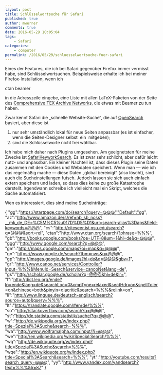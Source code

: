 ```yaml
---
layout: post
title: Schlüsselwortsuche für Safari
published: true
author: mwerner
comments: true
date: 2016-05-29 10:05:04
tags:
    - Safari
categories:
    - computer
permalink: /2016/05/29/schluesselwortsuche-fuer-safari
---
```

Eines der Features, die ich bei Safari gegenüber Firefox immer vermisst habe, sind Schlüsselwortsuchen. Beispielsweise erhalte ich bei meiner Firefox-Installation, wenn ich

ctan beamer

in die Adresszeile eingebe, eine Liste mit allen LaTeX-Paketen von der Seite des [Comprehensive TEX Archive Network][1]s, die etwas mit Beamer zu tun haben.

Zwar kennt Safari die &#8222;schnelle Website-Suche&#8220;, die auf [OpenSearch][2] basiert, aber diese ist

  1. nur sehr umständlich lokal für neue Seiten anpassbar (es ist einfacher, wenn die Seiten-Designer selbst  ein  mitgeben);
  2. sind die Schlüsselworte nicht frei wählbar.

Ich habe mich daher nach Plugins umgesehen. Am geeignetsten für meine Zwecke ist [SafariKeyworkSearch][3]. Es ist zwar sehr schlicht, aber dafür leicht nutz- und anpassbar. Ein kleiner Nachteil ist, dass dieses Plugin seine Daten zusammen mit den Cookies und Webdaten speichert. Wenn man &#8212; wie ich das regelmäßig mache &#8212; diese Daten &#8222;global bereinigt&#8220; (also löscht), sind auch die Sucheinstellungen futsch. Jedoch lassen sie sich auch einfach extern speichern und laden, so dass dies keine zu große Katastrophe darstellt. Irgendwann schreibe ich vielleicht mal ein Skript, welches die Sache automatisiert.

Wen es interessiert, dies sind meine Sucheinträge:

{
 "gg":"https://startpage.com/do/search?query=@@@","Default":"gg",
 "az":"http://www.amazon.de/s/ref=nb_sb_noss?__mk_de_DE=%C5M%C5%u017D%D5%D1&url=search-alias%3Daps&field-keywords=@@@",
 "cs":"http://citeseer.ist.psu.edu/search?q=@@@&sort=rel",
 "ctan":"http://www.ctan.org/search/?phrase=%%%",
 "gb":"http://books.google.com/books?oe=UTF-8&um=1&hl=de&q=@@@",
 "ggg":"http://www.google.com/search?q=@@@",
 "gm":"http://maps.google.com/maps?oi=map&q=@@@",
 "gn":"https://www.google.de/search?tbm=nws&q=@@@",
 "gp":"http://images.google.de/images?hl=de&q=@@@&gbv=1",
 "gr":"http://www.canoo.net/services/Controller?input=%%%&MenuId=Search&service=canooNet&lang=de",
 "gs":"http://scholar.google.de/scholar?q=@@@&hl=de&lr=",
 "l":"http://dict.leo.org/ende?lp=ende&lang=de&searchLoc=0&cmpType=relaxed&sectHdr=on&spellToler=on&chinese=both&pinyin=diacritic&search=%%%&relink=on",
 "li":"http://www.linguee.de/deutsch-englisch/search?source=auto&query=%%%",
 "lt":"https://translate.google.com/#en/de/%%%",
 "so":"http://stackoverflow.com/search?q=@@@",
 "st":"http://de.statista.com/statistik/suche/?q=@@@",
 "w":"http://de.wikipedia.org/w/index.php?title=Spezial%3ASuche&search=%%%",
 "wa":"http://www.wolframalpha.com/input/?i=@@@",
 "we":"http://en.wikipedia.org/wiki/Special:Search/%%%",
 "wq":"http://de.wikiquote.org/w/index.php?title=Spezial%3ASuche&search=%%%",
 "wqe":"http://en.wikiquote.org/w/index.php?title=Special%3ASearch&search=%%%",
 "yt":"http://youtube.com/results?search_query=@@@",
 "yy":"http://www.yandex.com/yandsearch?text=%%%&lr=87"
}

&nbsp;

&nbsp;

 [1]: http://www.ctan.org/
 [2]: http://www.opensearch.org/Specifications/OpenSearch/1.1#OpenSearch_description_document
 [3]: http://safarikeywordsearch.aurlien.net